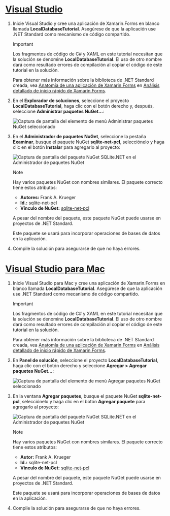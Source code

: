 # <a name="visual-studiotabvswin"></a>[Visual Studio](#tab/vswin)

1. Inicie Visual Studio y cree una aplicación de Xamarin.Forms en blanco llamada **LocalDatabaseTutorial**. Asegúrese de que la aplicación use .NET Standard como mecanismo de código compartido.

    > [!IMPORTANT]
    > Los fragmentos de código de C# y XAML en este tutorial necesitan que la solución se denomine **LocalDatabaseTutorial**. El uso de otro nombre dará como resultado errores de compilación al copiar el código de este tutorial en la solución.

    Para obtener más información sobre la biblioteca de .NET Standard creada, vea [Anatomía de una aplicación de Xamarin.Forms](~/get-started/first-app/index.md) en [Análisis detallado de inicio rápido de Xamarin.Forms](~/get-started/first-app/index.md).

1. En el **Explorador de soluciones**, seleccione el proyecto **LocalDatabaseTutorial**, haga clic con el botón derecho y, después, seleccione **Administrar paquetes NuGet…**:

    ![Captura de pantalla del elemento de menú Administrar paquetes NuGet seleccionado](../images/vs/add-nuget-packages.png "Elemento de menú Agregar paquetes NuGet")

1. En el **Administrador de paquetes NuGet**, seleccione la pestaña **Examinar**, busque el paquete NuGet **sqlite-net-pcl**, selecciónelo y haga clic en el botón **Instalar** para agregarlo al proyecto:

    ![Captura de pantalla del paquete NuGet SQLite.NET en el Administrador de paquetes NuGet](../images/vs/add-package.png "Paquete NuGet SQLite.NET")

    > [!NOTE]
    > Hay varios paquetes NuGet con nombres similares. El paquete correcto tiene estos atributos:
    > - **Autores:** Frank A. Krueger
    > - **Id.:** sqlite-net-pcl
    > - **Vínculo de NuGet:** [sqlite-net-pcl](https://www.nuget.org/packages/sqlite-net-pcl/)  
    >
    > A pesar del nombre del paquete, este paquete NuGet puede usarse en proyectos de .NET Standard.

    Este paquete se usará para incorporar operaciones de bases de datos en la aplicación.

1. Compile la solución para asegurarse de que no haya errores.

# <a name="visual-studio-for-mactabvsmac"></a>[Visual Studio para Mac](#tab/vsmac)

1. Inicie Visual Studio para Mac y cree una aplicación de Xamarin.Forms en blanco llamada **LocalDatabaseTutorial**. Asegúrese de que la aplicación use .NET Standard como mecanismo de código compartido.

    > [!IMPORTANT]
    > Los fragmentos de código de C# y XAML en este tutorial necesitan que la solución se denomine **LocalDatabaseTutorial**. El uso de otro nombre dará como resultado errores de compilación al copiar el código de este tutorial en la solución.
    
    Para obtener más información sobre la biblioteca de .NET Standard creada, vea [Anatomía de una aplicación de Xamarin.Forms](~/get-started/first-app/index.md) en [Análisis detallado de inicio rápido de Xamarin.Forms](~/get-started/first-app/index.md).

1. En **Panel de solución**, seleccione el proyecto **LocalDatabaseTutorial**, haga clic con el botón derecho y seleccione **Agregar > Agregar paquetes NuGet…**:

    ![Captura de pantalla del elemento de menú Agregar paquetes NuGet seleccionado](../images/vsmac/add-nuget-packages.png "Elemento de menú Agregar paquetes NuGet")

1. En la ventana **Agregar paquetes**, busque el paquete NuGet **sqlite-net-pcl**, selecciónelo y haga clic en el botón **Agregar paquete** para agregarlo al proyecto:

    ![Captura de pantalla del paquete NuGet SQLite.NET en el Administrador de paquetes NuGet](../images/vsmac/add-package.png "Paquete NuGet SQLite.NET")

    > [!NOTE]
    > Hay varios paquetes NuGet con nombres similares. El paquete correcto tiene estos atributos:
    > - **Autor:** Frank A. Krueger
    > - **Id.:** sqlite-net-pcl
    > - **Vínculo de NuGet:** [sqlite-net-pcl](https://www.nuget.org/packages/sqlite-net-pcl/)  
    >
    > A pesar del nombre del paquete, este paquete NuGet puede usarse en proyectos de .NET Standard.

    Este paquete se usará para incorporar operaciones de bases de datos en la aplicación.

1. Compile la solución para asegurarse de que no haya errores.
